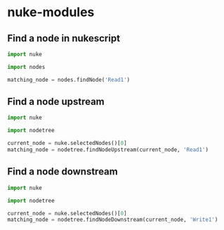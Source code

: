 # nuke-modules

## Find a node in nukescript

```python
import nuke

import nodes

matching_node = nodes.findNode('Read1')
```

## Find a node upstream

```python
import nuke

import nodetree

current_node = nuke.selectedNodes()[0]
matching_node = nodetree.findNodeUpstream(current_node, 'Read1')
```

## Find a node downstream

```python
import nuke

import nodetree

current_node = nuke.selectedNodes()[0]
matching_node = nodetree.findNodeDownstream(current_node, 'Write1')
```
